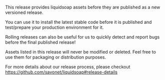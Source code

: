 This release provides liquidsoap assets before they are published as a new versioned release.

You can use it to install the latest stable code before it is published and test/prepare your production environment for it.

Rolling releases can also be useful for us to quickly detect and report bugs before the final published release!

Assets listed in this release will never be modified or deleted. Feel free to use them for packaging or distribution purposes.

For more details about our release process, please checkout https://github.com/savonet/liquidsoap#release-details

